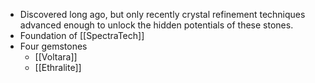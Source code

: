   
- Discovered long ago, but only recently crystal refinement techniques advanced enough to unlock the hidden potentials of these stones.
- Foundation of [[SpectraTech]]
- Four gemstones
	- [[Voltara]]
	- [[Ethralite]]
 
